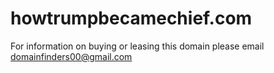# howtrumpbecamechief.com
 For information on buying or leasing this domain please email domainfinders00@gmail.com
